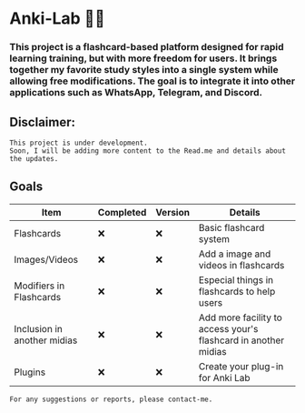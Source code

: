 # Anki-Lab 📖🧰

### This project is a flashcard-based platform designed for rapid learning training, but with more freedom for users. It brings together my favorite study styles into a single system while allowing free modifications. The goal is to integrate it into other applications such as WhatsApp, Telegram, and Discord.

## Disclaimer:

```
This project is under development.
Soon, I will be adding more content to the Read.me and details about the updates.
```

## Goals

| Item | Completed | Version | Details |
|----------|----------|----------|----------|
| Flashcards   | ❌ | ❌ | Basic flashcard system |
| Images/Videos | ❌ | ❌ | Add a image and videos in flashcards |
| Modifiers in Flashcards | ❌ | ❌ | Especial things in flashcards to help users |
| Inclusion in another midias | ❌ | ❌ | Add more facility to access your's flashcard in another midias |
| Plugins | ❌ | ❌ | Create your plug-in for Anki Lab |

```
For any suggestions or reports, please contact-me.
```
